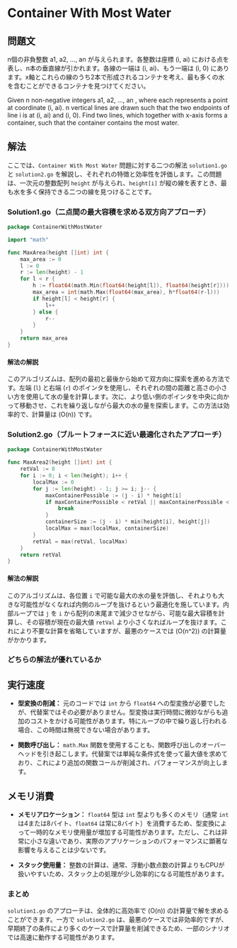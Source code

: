 # Container With Most Water

## 問題文

n個の非負整数 a1, a2, ..., an が与えられます。各整数は座標 (i, ai) における点を表し、n本の垂直線が引かれます。各線の一端は (i, ai)、もう一端は (i, 0) にあります。x軸とこれらの線のうち2本で形成されるコンテナを考え、最も多くの水を含むことができるコンテナを見つけてください。


Given n non-negative integers a1, a2, ..., an , where each represents a point at coordinate (i, ai). n vertical lines are drawn such that the two endpoints of line i is at (i, ai) and (i, 0). Find two lines, which together with x-axis forms a container, such that the container contains the most water.

## 解法

ここでは、`Container With Most Water` 問題に対する二つの解法 `solution1.go` と `solution2.go` を解説し、それぞれの特徴と効率性を評価します。この問題は、一次元の整数配列 `height` が与えられ、`height[i]` が縦の線を表すとき、最も水を多く保持できる二つの線を見つけることです。

### Solution1.go（二点間の最大容積を求める双方向アプローチ）

```go
package ContainerWithMostWater

import "math"

func MaxArea(height []int) int {
	max_area := 0
	l := 0
	r := len(height) - 1
	for l < r {
		h := float64(math.Min(float64(height[l]), float64(height[r])))
		max_area = int(math.Max(float64(max_area), h*float64(r-l)))
		if height[l] < height[r] {
			l++
		} else {
			r--
		}
	}
	return max_area
}
```

#### 解法の解説
このアルゴリズムは、配列の最初と最後から始めて双方向に探索を進める方法です。左端 (`l`) と右端 (`r`) のポインタを使用し、それぞれの間の距離と高さの小さい方を使用して水の量を計算します。次に、より低い側のポインタを中央に向かって移動させ、これを繰り返しながら最大の水の量を探索します。この方法は効率的で、計算量は \(O(n)\) です。

### Solution2.go（ブルートフォースに近い最適化されたアプローチ）

```go
package ContainerWithMostWater

func MaxArea2(height []int) int {
	retVal := 0
	for i := 0; i < len(height); i++ {
		localMax := 0
		for j := len(height) - 1; j >= i; j-- {
			maxContainerPossible := (j - i) * height[i]
			if maxContainerPossible < retVal || maxContainerPossible < localMax {
				break
			}
			containerSize := (j - i) * min(height[i], height[j])
			localMax = max(localMax, containerSize)
		}
		retVal = max(retVal, localMax)
	}
	return retVal
}
```

#### 解法の解説
このアルゴリズムは、各位置 `i` で可能な最大の水の量を評価し、それよりも大きな可能性がなくなれば内側のループを抜けるという最適化を施しています。内部ループでは `j` を `i` から配列の末尾まで減少させながら、可能な最大容積を計算し、その容積が現在の最大値 `retVal` より小さくなればループを抜けます。これにより不要な計算を省略していますが、最悪のケースでは \(O(n^2)\) の計算量がかかります。

### どちらの解法が優れているか

## 実行速度
- **型変換の削減：** 元のコードでは `int` から `float64` への型変換が必要でしたが、代替案ではその必要がありません。型変換は実行時間に微妙ながらも追加のコストをかける可能性があります。特にループの中で繰り返し行われる場合、この時間は無視できない場合があります。

- **関数呼び出し：** `math.Max` 関数を使用することも、関数呼び出しのオーバーヘッドを引き起こします。代替案では単純な条件式を使って最大値を求めており、これにより追加の関数コールが削減され、パフォーマンスが向上します。

## メモリ消費
- **メモリアロケーション：** `float64` 型は `int` 型よりも多くのメモリ（通常 `int` は4または8バイト、`float64` は常に8バイト）を消費するため、型変換によって一時的なメモリ使用量が増加する可能性があります。ただし、これは非常に小さな違いであり、実際のアプリケーションのパフォーマンスに顕著な影響を与えることは少ないです。

- **スタック使用量：** 整数の計算は、通常、浮動小数点数の計算よりもCPUが扱いやすいため、スタック上の処理が少し効率的になる可能性があります。

### まとめ

`solution1.go` のアプローチは、全体的に高効率で \(O(n)\) の計算量で解を求めることができます。一方で `solution2.go` は、最悪のケースでは非効率的ですが、早期終了の条件により多くのケースで計算量を削減できるため、一部のシナリオでは高速に動作する可能性があります。

